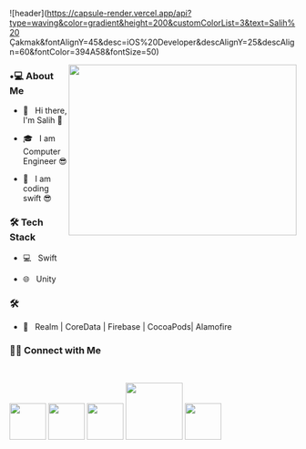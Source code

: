 

![header](https://capsule-render.vercel.app/api?type=waving&color=gradient&height=200&customColorList=3&text=Salih%20 Çakmak&fontAlignY=45&desc=iOS%20Developer&descAlignY=25&descAlign=60&fontColor=394A58&fontSize=50)
<br>

<img align='right' src="https://media.giphy.com/media/8abAbOrQ9rvLG/giphy.gif" width="400" height="300">


<h3> •💻 About Me </h3>

- 🤔 &nbsp; Hi there, I'm Salih 🫡

- 🎓 &nbsp; I am Computer Engineer 😎

- 👾 &nbsp; I am coding swift 😎

<h3>🛠 Tech Stack</h3>

- 💻 &nbsp; Swift

- 🌐 &nbsp; Unity

<h3>🛠 </h3>

- 🔧 &nbsp; Realm | CoreData | Firebase | CocoaPods| Alamofire


<h3> 🤝🏻 Connect with Me </h3>

<br>

<p align="center">
  
[<img height="64px" src="https://cdn.svgporn.com/logos/linkedin.svg" />][linkedin]
[<img height="64px" src="https://cdn.svgporn.com/logos/twitter.svg" />][twitter]
[<img height="64px" src="https://cdn.svgporn.com/logos/youtube.svg" />][youtube]
[<img height="100px" src="https://cdn.svgporn.com/logos/apple.svg" />][apple]
[<img height="64px" src="https://cdn.svgporn.com/logos/blogger.svg" />][blog]

[blog]:https://salihcakmak.com
[linkedin]:https://www.linkedin.com/in/salihcakmak/
[youtube]:https://www.youtube.com/channel/UC-hFZR424vEoDLoz0zjFt0Q
[twitter]:https://twitter.com/salihcakmak_dev
[apple]:https://apps.apple.com/tr/developer/mehmet-salih-cakmak/id1620610562?l=tr
